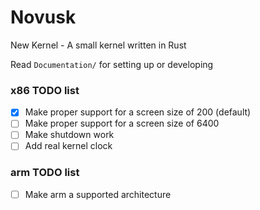 # Novusk
New Kernel - A small kernel written in Rust

Read ``Documentation/`` for setting up or developing

### x86 TODO list
- [x] Make proper support for a screen size of 200 (default)
- [ ] Make proper support for a screen size of 6400
- [ ] Make shutdown work
- [ ] Add real kernel clock

### arm TODO list
- [ ] Make arm a supported architecture
